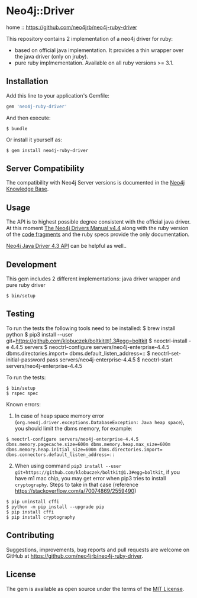 # Neo4j::Driver

home  :: https://github.com/neo4jrb/neo4j-ruby-driver

This repository contains 2 implementation of a neo4j driver for ruby:
- based on official java implementation. It provides a thin wrapper over the java driver (only on jruby).
- pure ruby implmementation. Available on all ruby versions >= 3.1.

## Installation

Add this line to your application's Gemfile:

```ruby
gem 'neo4j-ruby-driver'
```

And then execute:

    $ bundle

Or install it yourself as:

    $ gem install neo4j-ruby-driver

## Server Compatibility

The compatibility with Neo4j Server versions is documented in the [Neo4j Knowledge Base](https://neo4j.com/developer/kb/neo4j-supported-versions/).

## Usage

The API is to highest possible degree consistent with the official java driver. 
At this moment [The Neo4j Drivers Manual v4.4](https://neo4j.com/docs/java-manual/current/) along with the ruby version of the [code fragments](https://github.com/neo4jrb/neo4j-ruby-driver/blob/master/docs/dev_manual_examples.rb) and the ruby specs provide the only documentation. 

[Neo4j Java Driver 4.3 API](https://neo4j.com/docs/api/java-driver/current/) can be helpful as well..

## Development

This gem includes 2 different implementations: java driver wrapper and pure ruby driver

    $ bin/setup 
     
## Testing

To run the tests the following tools need to be installed:
    $ brew install python
    $ pip3 install --user git+https://github.com/klobuczek/boltkit@1.3#egg=boltkit
    $ neoctrl-install -e 4.4.5 servers
    $ neoctrl-configure servers/neo4j-enterprise-4.4.5 dbms.directories.import= dbms.default_listen_address=::
    $ neoctrl-set-initial-password pass servers/neo4j-enterprise-4.4.5
    $ neoctrl-start servers/neo4j-enterprise-4.4.5

To run the tests:
```console
$ bin/setup
$ rspec spec
```

Known errors:

1. In case of heap space memory error (`org.neo4j.driver.exceptions.DatabaseException: Java heap space`), you should limit the dbms memory, for example:

```console
$ neoctrl-configure servers/neo4j-enterprise-4.4.5 dbms.memory.pagecache.size=600m dbms.memory.heap.max_size=600m dbms.memory.heap.initial_size=600m dbms.directories.import= dbms.connectors.default_listen_address=::
```

2. When using command `pip3 install --user git+https://github.com/klobuczek/boltkit@1.3#egg=boltkit`, if you have m1 mac chip, you may get error when pip3 tries to install `cryptography`. Steps to take in that case (reference https://stackoverflow.com/a/70074869/2559490)

```console
$ pip uninstall cffi
$ python -m pip install --upgrade pip
$ pip install cffi
$ pip install cryptography
```

## Contributing

Suggestions, improvements, bug reports and pull requests are welcome on GitHub at https://github.com/neo4jrb/neo4j-ruby-driver.

## License

The gem is available as open source under the terms of the [MIT License](https://opensource.org/licenses/MIT).

